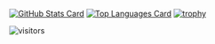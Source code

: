 [![GitHub Stats Card](https://github-readme-stats.vercel.app/api?username=kazuyoshi-tech&show_icons=true&count_private=true)](https://github.com/anuraghazra/github-readme-stats)
[![Top Languages Card](https://github-readme-stats.vercel.app/api/top-langs/?username=kazuyoshi-tech&layout=compact)](https://github.com/anuraghazra/github-readme-stats)
[![trophy](https://github-profile-trophy.vercel.app/?username=kazuyoshi-tech&margin-w=15&margin-h=15)](https://github.com/ryo-ma/github-profile-trophy)

![visitors](https://visitor-badge.glitch.me/badge?page_id=kazuyoshi-tech)


